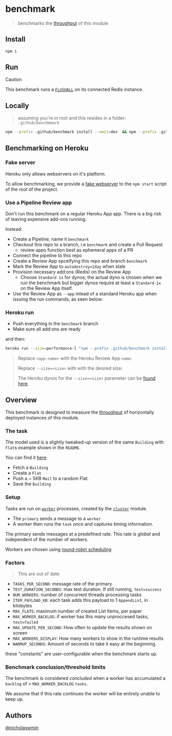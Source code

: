 # benchmark

> benchmarks the [throughput][throughput] of this module

## Install

```bash
npm i
```

## Run

> [!CAUTION]
> This benchmark runs a [`FLUSHALL`][flushall] on its connected Redis instance.

## Locally

> assuming you're in root and this resides in a folder: `.github/benchmmark`

```bash
npm --prefix .github/benchmark install --omit=dev  && npm --prefix .github/benchmark start
```


## Benchmarking on Heroku


### Fake server

Heroku only allows webservers on it's platform.

To allow benchmarking, we provide a [fake webserver][fake-server]
to the `npm start` script of the root of the project.

### Use a Pipeline Review app

Don't run this benchmark on a regular Heroku App app.
There is a big risk of leaving expensive add-ons running.

Instead:

- Create a Pipeline, name it `benchmark`
- Checkout this repo to a branch, i.e `benchmark` and create a Pull Request
  - review apps function best as ephemeral apps of a PR
- Connect the pipeline to this repo
- Create a Review App spceifying this repo and branch `benchmark`
- Mark the Review App to `autodestroy=1day` when stale
- Provision necessary add:ons (Redis) on the Review App
  - Choose `Standard 1x` for dynos; the actual  dyno is chosen when we
    run the benchmark but bigger dynos require at least a `Standard-1x`
    on the Review App itself.
- Use the Review App as `--app` intead of a standard Heroku app when issuing
  the run commands, as seen below:

### Heroku run

- Push everything in the `benchmark` branch
- Make sure all add:ons are ready

and then:

```bash
heroku run --size=performance-l "npm --prefix .github/benchmark install --omit=dev  && npm --prefix .github/benchmark start" --app benchmark
```

> Replace `<app-name>` with the Heroku Review App `name`:
>
> Replace `--size=<size>` with with the desired size:
>
> The Heroku dynos for the `--size=<size>` parameter can be [found here][dynos].

## Overview

This benchmark is designed to measure the [throughput][throughput]
of horizontally deployed instances of this module.

### The task

The model used is a slightly tweaked-up version of the same `Building` with
`Flat`s example shown in the `README`.

You can find it [here][test-data]

- Fetch a `Building`
- Create a `Flat`
- Push a ~ 5KB `Mail` to a random Flat.
- Save the `Building`

### Setup

Tasks are run on [`worker`][worker] processes, created by the
[`cluster`][cluster] module.

- The `primary` sends a message to a `worker`
- A worker then runs the `task` *once* and captures timing information.

The primary sends messages at a predefined rate.
This rate is *global* and independent of the number of workers.

Workers are chosen using [*round-robin* scheduling][round-robin]

### Factors

> This are out of date

- `TASKS_PER_SECOND`: message rate of the primary
- `TEST_DURATION_SECONDS`: max test duration. If still running, `test=success`
- `NUM_WORKERS`: number of concurrent threads processing tasks
- `ITEM_PAYLOAD_KB`: each task adds this payload to 1 `AppendList`, in kilobytes
- `MAX_FLATS`: maximum number of created List Items, per paper
- `MAX_WORKER_BACKLOG`: if worker has this many unproccesed tasks, `test=failed`
- `MAX_UPDATE_PER_SECOND`: How often to update the results shown on screen
- `MAX_WORKERS_DISPLAY`: How many workers to show in the runtime results
- `WARMUP_SECONDS`: Amount of seconds to take it easy at the beginning.

these "constants" are user-configurable when the benchmark starts up.

### Benchmark conclusion/threshold limits

The benchmark is considered *concluded* when a worker has accumulated a
`backlog` of > `MAX_WORKER_BACKLOG` `tasks`.

We assume that if this rate continues the worker will be entirely unable to
keep up.

## Authors

[@nicholaswmin][nicholaswmin]

[round-robin]: https://en.wikipedia.org/wiki/Round-robin_scheduling
[cluster]: https://nodejs.org/api/cluster.html
[worker]: https://nodejs.org/api/cluster.html#class-worker
[nicholaswmin]: https://github.com/nicholaswmin
[flushall]: https://redis.io/docs/latest/commands/flushall/
[throughput]: https://en.wikipedia.org/wiki/Network_throughput
[dynos]: https://devcenter.heroku.com/articles/limits#dynos
[fake-server]: bench/fake-server.js
[test-data]: /test/util/model/index.js

